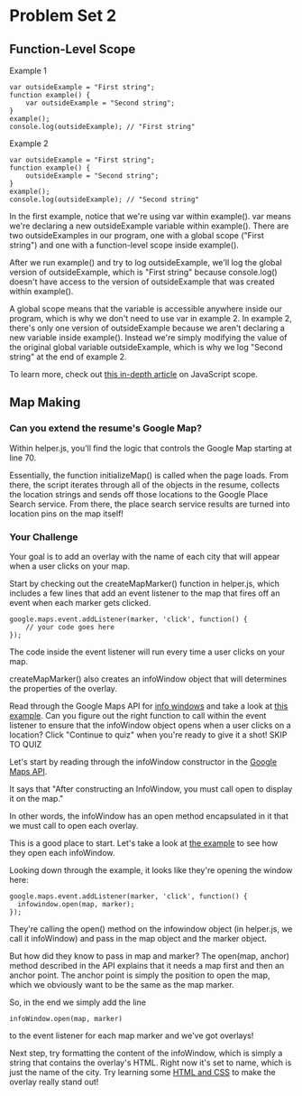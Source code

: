 # Problem Set 2
## Function-Level Scope

Example 1
```
var outsideExample = "First string";
function example() {
    var outsideExample = "Second string";
}
example();
console.log(outsideExample); // "First string"
```

Example 2
```
var outsideExample = "First string";
function example() {
    outsideExample = "Second string";
}
example();
console.log(outsideExample); // "Second string"
```

In the first example, notice that we're using var within example(). var means we're declaring a new outsideExample variable within example(). There are two outsideExamples in our program, one with a global scope ("First string") and one with a function-level scope inside example().  

After we run example() and try to log outsideExample, we'll log the global version of outsideExample, which is "First string" because console.log() doesn't have access to the version of outsideExample that was created within example().  

A global scope means that the variable is accessible anywhere inside our program, which is why we don't need to use var in example 2. In example 2, there's only one version of outsideExample because we aren't declaring a new variable inside example(). Instead we're simply modifying the value of the original global variable outsideExample, which is why we log "Second string" at the end of example 2.  

To learn more, check out [this in-depth article](http://www.adequatelygood.com/JavaScript-Scoping-and-Hoisting.html) on JavaScript scope.

## Map Making
### Can you extend the resume's Google Map?
Within helper.js, you'll find the logic that controls the Google Map starting at line 70.  

Essentially, the function initializeMap() is called when the page loads. From there, the script iterates through all of the objects in the resume, collects the location strings and sends off those locations to the Google Place Search service. From there, the place search service results are turned into location pins on the map itself!

### Your Challenge
Your goal is to add an overlay with the name of each city that will appear when a user clicks on your map.  

Start by checking out the createMapMarker() function in helper.js, which includes a few lines that add an event listener to the map that fires off an event when each marker gets clicked.  

```
google.maps.event.addListener(marker, 'click', function() {
    // your code goes here
});
```

The code inside the event listener will run every time a user clicks on your map.  

createMapMarker() also creates an infoWindow object that will determines the properties of the overlay.  

Read through the Google Maps API for [info windows](https://developers.google.com/maps/documentation/javascript/reference#InfoWindow) and take a look at [this example](https://developers.google.com/maps/documentation/javascript/infowindows). Can you figure out the right function to call within the event listener to ensure that the infoWindow object opens when a user clicks on a location? Click "Continue to quiz" when you're ready to give it a shot!
SKIP TO QUIZ  

Let's start by reading through the infoWindow constructor in the [Google Maps API](https://developers.google.com/maps/documentation/javascript/reference#InfoWindow).  

It says that "After constructing an InfoWindow, you must call open to display it on the map."  

In other words, the infoWindow has an open method encapsulated in it that we must call to open each overlay.  

This is a good place to start. Let's take a look at [the example](https://developers.google.com/maps/documentation/javascript/infowindows) to see how they open each infoWindow.  

Looking down through the example, it looks like they're opening the window here:  

```
google.maps.event.addListener(marker, 'click', function() {
  infowindow.open(map, marker);
});
```

They're calling the open() method on the infowindow object (in helper.js, we call it infoWindow) and pass in the map object and the marker object.  

But how did they know to pass in map and marker? The open(map, anchor) method described in the API explains that it needs a map first and then an anchor point. The anchor point is simply the position to open the map, which we obviously want to be the same as the map marker.  

So, in the end we simply add the line  

```
infoWindow.open(map, marker)
```

to the event listener for each map marker and we've got overlays!  

Next step, try formatting the content of the infoWindow, which is simply a string that contains the overlay's HTML. Right now it's set to name, which is just the name of the city. Try learning some [HTML and CSS](https://www.udacity.com/course/ud304?_ga=1.82127954.53639439.1458784522) to make the overlay really stand out!  
